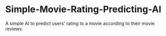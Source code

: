 # Simple-Movie-Rating-Predicting-AI
A simple AI to predict users' rating to a movie according to their movie reviews.
